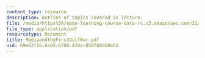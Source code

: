 ```yaml
---
content_type: resource
description: Outline of topics covered in lecture.
file: /media/https%3A/open-learning-course-data-rc.s3.amazonaws.com/21a-217-anthropology-of-war-and-peace-fall-2004/69e62f166c656788434a858fb8d60a52_MediaandtheFirstGulfWar.pdf
file_type: application/pdf
resourcetype: Document
title: MediaandtheFirstGulfWar.pdf
uid: 69e62f16-6c65-6788-434a-858fb8d60a52
---
```

